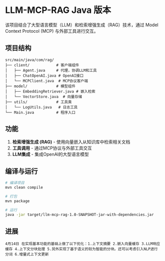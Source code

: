 # LLM-MCP-RAG Java 版本

该项目结合了大型语言模型（LLM）和检索增强生成（RAG）技术，通过 Model Context Protocol (MCP) 与外部工具进行交互。

## 项目结构

```
src/main/java/com/rag/
├── client/            # 客户端组件
│   ├── Agent.java     # 代理，协调LLM和工具
│   ├── ChatOpenAI.java # OpenAI接口
│   └── MCPClient.java  # MCP协议客户端
├── model/             # 模型组件
│   ├── EmbeddingRetriever.java # 嵌入检索
│   └── VectorStore.java  # 向量存储
├── utils/             # 工具类
│   └── LogUtils.java   # 日志工具
└── Main.java          # 程序入口
```

## 功能

1. **检索增强生成 (RAG)** - 使用向量嵌入从知识库中检索相关文档
2. **工具调用** - 通过MCP协议与外部工具交互
3. **LLM集成** - 集成OpenAI的大型语言模型


## 编译与运行

```bash
# 编译项目
mvn clean compile

# 打包
mvn package

# 运行
java -jar target/llm-mcp-rag-1.0-SNAPSHOT-jar-with-dependencies.jar
```

## 进展
```
4月14日 在实现基本功能的基础上做了以下优化：1.上下文摘要 2.嵌入向量缓存 3.LLM响应缓存 4.上下文分块处理 5.另外实现了基于语义的较为智能的分块。还可以考虑引入NLP进行分词 6.增量式上下文更新
```
